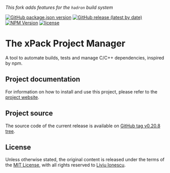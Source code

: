 *This fork adds features for the `hadron` build system*

[![GitHub package.json version](https://img.shields.io/github/package-json/v/mmomtchev/xpm-js)](https://github.com/mmomtchev/xpm-js/blob/master/package.json)
[![GitHub release (latest by date)](https://img.shields.io/github/v/release/mmomtchev/xpm-js)](https://github.com/mmomtchev/xpm-js/releases)
[![NPM Version](https://img.shields.io/npm/v/xpm?color=green)](https://www.npmjs.com/package/xpm/)
[![license](https://img.shields.io/github/license/mmomtchev/xpm-js)](https://github.com/mmomtchev/xpm-js/blob/master/LICENSE)

# The xPack Project Manager

A tool to automate builds, tests and manage C/C++ dependencies, inspired by npm.

## Project documentation

For information on how to install and use this project, please refer to the
[project website](https://xpack.github.io/xpm/).

## Project source

The source code of the current release is available on
[GitHub tag v0.20.8 tree](https://github.com/xpack/xpm-js/tree/v0.20.8).

## License

Unless otherwise stated, the original content is released under the terms of the
[MIT License](https://opensource.org/licenses/mit),
with all rights reserved to
[Liviu Ionescu](https://github.com/ilg-ul).

